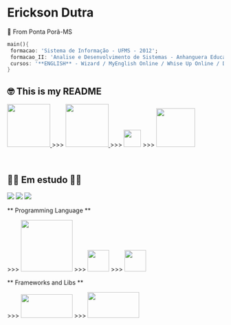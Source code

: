 # Erickson Dutra
 📍 From Ponta Porã-MS
 ``` dart
 main(){
  formacao: 'Sistema de Informação - UFMS - 2012';
  formacao_II: 'Analise e Desenvolvimento de Sistemas - Anhanguera Educacional - 2020';
  cursos: '**ENGLISH** - Wizard / MyEnglish Online / Whise Up Online / Duolingo';
 } 
 ```
 
## 🤓 This is my README

<p>
  <a href="https://www.linkedin.com/in/erickson-dutra-b8673453/" target="_blank" title="LinkedIn">
    <img src="https://cdn.worldvectorlogo.com/logos/linkedin.svg" width="100px">
  </a> >>>
  <a href="mailto:ericksond10@gmail.com" target="_blank" title="Email">
    <img src="https://logodownload.org/wp-content/uploads/2018/03/gmail-logo-1-1-2048x471.png" width="100px">
  </a> >>>
    <a href="https://twitter.com/ErickSon_Dut" target="_blank" title="Twitter">
    <img src="https://images.vexels.com/media/users/3/137419/isolated/preview/b1a3fab214230557053ed1c4bf17b46c-logotipo-do-iacute-cone-do-twitter-by-vexels.png" width="40px"></a> >>>
    <a href="https://www.instagram.com/ericksdutra/" target="_blank" title="Instagram">
    <img src="https://image.shutterstock.com/image-photo/image-260nw-435629701.jpg" width="90px">
  </a>
</p>
<br>
<h2>   🧑‍💻 Em estudo  👨‍💻 </h2>
 <p> 
<img src="https://img.shields.io/static/v1?label=Focus01&message=Flutter&color=red&style=plastic&logo=flutter/">
<img src="https://img.shields.io/static/v1?label=Focus02&message=React&color=blue&style=plastic&logo=react"/>
<img src="https://img.shields.io/static/v1?label=Focus03&message=Python&color=yellow&style=plastic&logo=python"/>
 
 
</p> 
 ** Programming Language **
 <p> 
 >>> <img src="https://upload.wikimedia.org/wikipedia/commons/thumb/0/0a/Python.svg/72px-Python.svg.png" width="120px" height="120">  >>> <img src="https://seeklogo.com/images/J/javascript-js-logo-2949701702-seeklogo.com.png" width="50px" height="50"> >>> <img src="https://img1.gratispng.com/20180728/jlj/kisspng-dart-logo-programming-language-computer-programmin-python-stickers-5b5cab4f5832b6.9387097815327998233613.jpg" width="50px" height="50">
</p> 
 ** Frameworks and Libs **
 <p> 
 >>> <img src="https://i.ytimg.com/vi/KD2kJetfzas/maxresdefault.jpg" width="120px" height="55"> >>> <img src="https://user-images.githubusercontent.com/63134236/132267857-a8eed339-3c1c-4af1-bc6f-75405e416cc8.png"  width="120px" height="60"></p> 
